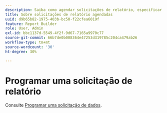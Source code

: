 ```yaml
---
description: Saiba como agendar solicitações de relatório, especificar opções avançadas de entrega, especificar destinatários e visualizar o histórico da programação.
title: Sobre solicitações de relatório agendadas
uuid: d9b65b82-1975-403b-bc50-f22cfea6019f
feature: Report Builder
role: User, Admin
exl-id: bbc1137d-5549-4f2f-9d67-7165a9970c77
source-git-commit: 66b7de0b008364e47253d319785c204ca479ab26
workflow-type: tm+mt
source-wordcount: '30'
ht-degree: 30%

---
```


# Programar uma solicitação de relatório

Consulte [Programar uma solicitação de dados](/help/analyze/report-builder/t-schedule-a-data-request.md).
